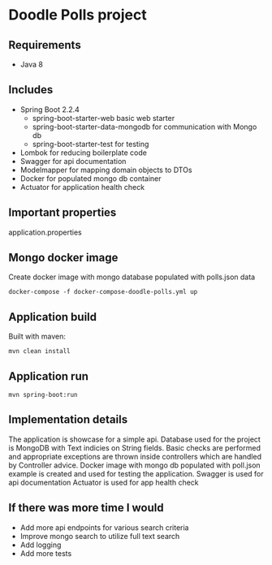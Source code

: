# Doodle Polls project

## Requirements
- Java 8

## Includes
- Spring Boot 2.2.4
  - spring-boot-starter-web basic web starter
  - spring-boot-starter-data-mongodb for communication with Mongo db
  - spring-boot-starter-test for testing
 - Lombok for reducing boilerplate code
 - Swagger for api documentation
 - Modelmapper for mapping domain objects to DTOs
 - Docker for populated mongo db container
 - Actuator for application health check
 

## Important properties
application.properties

## Mongo docker image
Create docker image with mongo database populated with polls.json data
````
docker-compose -f docker-compose-doodle-polls.yml up
````
## Application build
Built with maven:
````
mvn clean install
````

## Application run
````
mvn spring-boot:run
````

## Implementation details
The application is showcase for a simple api.
Database used for the project is MongoDB with Text indicies on String fields.
Basic checks are performed and appropriate exceptions are thrown inside controllers which are handled by Controller advice.
Docker image with mongo db populated with poll.json example is created and used for testing the application.
Swagger is used for api documentation
Actuator is used for app health check

## If there was more time I would
 - Add more api endpoints for various search criteria
 - Improve mongo search to utilize full text search 
 - Add logging
 - Add more tests

